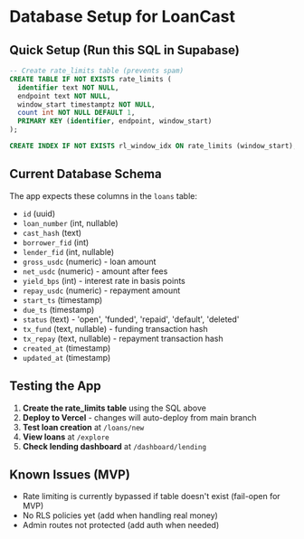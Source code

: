 # Database Setup for LoanCast

## Quick Setup (Run this SQL in Supabase)

```sql
-- Create rate_limits table (prevents spam)
CREATE TABLE IF NOT EXISTS rate_limits (
  identifier text NOT NULL,
  endpoint text NOT NULL,
  window_start timestamptz NOT NULL,
  count int NOT NULL DEFAULT 1,
  PRIMARY KEY (identifier, endpoint, window_start)
);

CREATE INDEX IF NOT EXISTS rl_window_idx ON rate_limits (window_start);
```

## Current Database Schema

The app expects these columns in the `loans` table:
- `id` (uuid)
- `loan_number` (int, nullable)
- `cast_hash` (text)
- `borrower_fid` (int)
- `lender_fid` (int, nullable)
- `gross_usdc` (numeric) - loan amount
- `net_usdc` (numeric) - amount after fees
- `yield_bps` (int) - interest rate in basis points
- `repay_usdc` (numeric) - repayment amount
- `start_ts` (timestamp)
- `due_ts` (timestamp)
- `status` (text) - 'open', 'funded', 'repaid', 'default', 'deleted'
- `tx_fund` (text, nullable) - funding transaction hash
- `tx_repay` (text, nullable) - repayment transaction hash
- `created_at` (timestamp)
- `updated_at` (timestamp)

## Testing the App

1. **Create the rate_limits table** using the SQL above
2. **Deploy to Vercel** - changes will auto-deploy from main branch
3. **Test loan creation** at `/loans/new`
4. **View loans** at `/explore`
5. **Check lending dashboard** at `/dashboard/lending`

## Known Issues (MVP)

- Rate limiting is currently bypassed if table doesn't exist (fail-open for MVP)
- No RLS policies yet (add when handling real money)
- Admin routes not protected (add auth when needed)